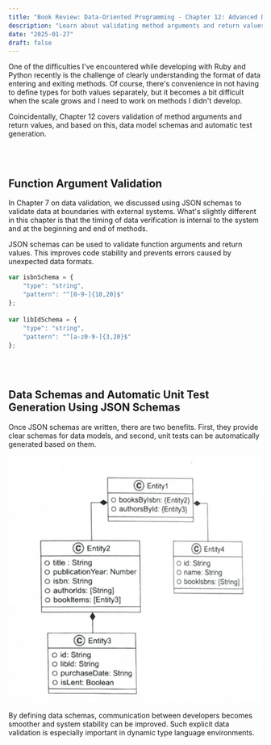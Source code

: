 ```yaml
---
title: "Book Review: Data-Oriented Programming - Chapter 12: Advanced Data Validation"
description: "Learn about validating method arguments and return values in Ruby and Python development, data model schemas using JSON schemas, and automatic test generation."
date: "2025-01-27"
draft: false
---
```


One of the difficulties I've encountered while developing with Ruby and Python recently is the challenge of clearly understanding the format of data entering and exiting methods. Of course, there's convenience in not having to define types for both values separately, but it becomes a bit difficult when the scale grows and I need to work on methods I didn't develop.

Coincidentally, Chapter 12 covers validation of method arguments and return values, and based on this, data model schemas and automatic test generation.

<br></br>

## Function Argument Validation

In Chapter 7 on data validation, we discussed using JSON schemas to validate data at boundaries with external systems. What's slightly different in this chapter is that the timing of data verification is internal to the system and at the beginning and end of methods.

JSON schemas can be used to validate function arguments and return values. This improves code stability and prevents errors caused by unexpected data formats.

```javascript
var isbnSchema = {
    "type": "string",
    "pattern": "^[0-9-]{10,20}$"
};

var libIdSchema = {
    "type": "string",
    "pattern": "^[a-z0-9-]{3,20}$"
};
```

<br></br>

## Data Schemas and Automatic Unit Test Generation Using JSON Schemas

Once JSON schemas are written, there are two benefits. First, they provide clear schemas for data models, and second, unit tests can be automatically generated based on them.

![Data Validation Structure Using JSON Schemas](./diagram-1.webp)

By defining data schemas, communication between developers becomes smoother and system stability can be improved. Such explicit data validation is especially important in dynamic type language environments.